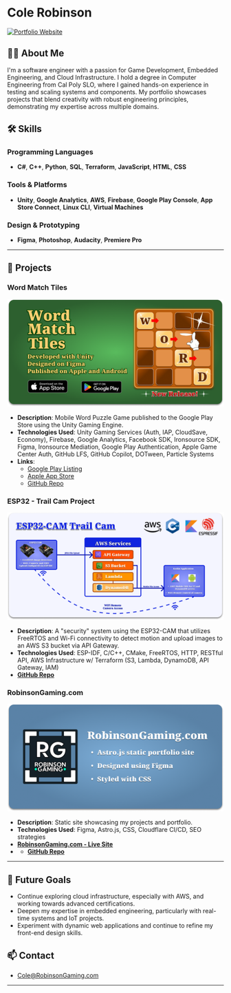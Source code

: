 # Cole Robinson

[![Portfolio Website](https://img.shields.io/badge/Portfolio-RobinsonGaming.com-blue)](https://www.robinsongaming.com)

## 👨‍💻 About Me
I'm a software engineer with a passion for Game Development, Embedded Engineering, and Cloud Infrastructure. I hold a degree in Computer Engineering from Cal Poly SLO, where I gained hands-on experience in testing and scaling systems and components. My portfolio showcases projects that blend creativity with robust engineering principles, demonstrating my expertise across multiple domains.

## 🛠 Skills
### Programming Languages
- **C#**, **C++**, **Python**, **SQL**, **Terraform**, **JavaScript**, **HTML**, **CSS**

### Tools & Platforms
- **Unity**, **Google Analytics**, **AWS**, **Firebase**, **Google Play Console**, **App Store Connect**, **Linux CLI**, **Virtual Machines**

### Design & Prototyping
- **Figma**, **Photoshop**, **Audacity**, **Premiere Pro**

---

## 🚀 Projects

### Word Match Tiles
<p>
  <img src="/Assets/word-match-tiles-feature-graphic.png" alt="Word Match Tiles" style="width: 512px; height: 250px; object-fit: cover;">
</p>

- **Description**: Mobile Word Puzzle Game published to the Google Play Store using the Unity Gaming Engine.
- **Technologies Used**: Unity Gaming Services (Auth, IAP, CloudSave, Economy), Firebase, Google Analytics, Facebook SDK, Ironsource SDK, Figma, Ironsource Mediation, Google Play Authentication, Apple Game Center Auth, GitHub LFS, GitHub Copilot, DOTween, Particle Systems
- **Links**:
  - [Google Play Listing](https://play.google.com/store/apps/details?id=com.robinson.wordmatchtiles)
  - [Apple App Store](https://apps.apple.com/us/app/word-match-tiles/id6477621209)
  - [GitHub Repo](https://github.com/crobin27/WordMatchTiles-Public)

### ESP32 - Trail Cam Project
<p>
  <img src="/Assets/ESP32.png" alt="ESP32 graphic" style="width: 512px; height: 250px; object-fit: cover;">
</p>

- **Description**: A "security" system using the ESP32-CAM that utilizes FreeRTOS and Wi-Fi connectivity to detect motion and upload images to an AWS S3 bucket via API Gateway.
- **Technologies Used**: ESP-IDF, C/C++, CMake, FreeRTOS, HTTP, RESTful API, AWS Infrastructure w/ Terraform (S3, Lambda, DynamoDB, API Gateway, IAM)
- **[GitHub Repo](https://github.com/crobin27/trail-cam-esp32)**

### RobinsonGaming.com
<p>
  <img src="/Assets/robinson-gaming-feature-graphic.png" alt="RobinsonGaming.com" style="width: 512px; height: 250px; object-fit: cover;">
</p>

- **Description**: Static site showcasing my projects and portfolio.
- **Technologies Used**: Figma, Astro.js, CSS, Cloudflare CI/CD, SEO strategies
- **[RobinsonGaming.com - Live Site](https://www.robinsongaming.com)**
- - **[GitHub Repo](https://github.com/crobin27/robinson-gaming)**

---

## 🌱 Future Goals
- Continue exploring cloud infrastructure, especially with AWS, and working towards advanced certifications.
- Deepen my expertise in embedded engineering, particularly with real-time systems and IoT projects.
- Experiment with dynamic web applications and continue to refine my front-end design skills.

## 📫 Contact
- [Cole@RobinsonGaming.com](mailto:cole@robinsongaming.com)

---
